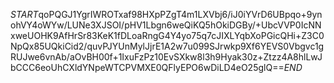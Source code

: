$START$qoPQGJ1YgrIWROTxaf98HXpPZgT4m1LXVbj6/iJ0iYVrD6UBpqo+9ynohVY4oWYw/LUNe3XJSOI/pHV1Lbgn6weQiKQ5hOkiDGBy/+UbcVVP0IcNNxweUOHK9AfHrSr83KeK1fDLoaRngG4Y4yo75q7cJIXLYqbXoPGicQHi+Z3C0NpQx85UQkiCid2/quvPJYUnMylJjrE1A2w7u099SJrwkp9Xf6YEVS0Vbgvc1gRUJwe6vnAb/aOvBH00f+1IxuFzPz10EvSXkw8l3h9Hyak30z+Ztzz4A8hlLwJbCCC6eoUhCXldYNpeWTCPVMXE0QFlyEPO6wDiLD4eO25glQ==$END$